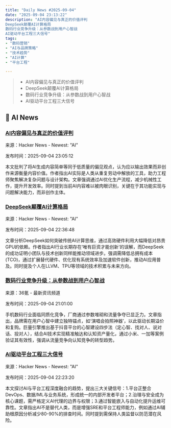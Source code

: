 ```yaml
---
title: "Daily News #2025-09-04"
date: "2025-09-04 23:13:22"
description: "AI内容偏见与真正的价值评判
DeepSeek颠覆AI计算格局
数码行业竞争升级：从参数战到用户心智战
AI驱动平台工程三大信号"
tags: 
- "数码营销"
- "AI与品牌策略"
- "技术趋势"
- "AI计算"
- "平台工程"

---
```


> - AI内容偏见与真正的价值评判
> - DeepSeek颠覆AI计算格局
> - 数码行业竞争升级：从参数战到用户心智战
> - AI驱动平台工程三大信号

## 🤖 AI News

### [AI内容偏见与真正的价值评判](https://oneuptime.com/blog/post/2025-09-05-why-ai-content-bad-is-a-flawed-mindset/view)

来源：Hacker News - Newest: "AI"

发布时间：2025-09-04 23:05:12

本文批判了将AI生成内容简单等同于低质量的偏见观点，认为应以输出效果而非创作来源衡量内容价值。作者指出AI实际是人类从重复劳动中解放的工具，助力工程师聚焦解决复杂问题与设计架构。文章强调通过AI优化生产流程，减少机械性工作，提升开发效率。同时提到当前AI内容难以被肉眼识别，关键在于其功能实现与问题解决能力，而非创作主体。

### [DeepSeek颠覆AI计算格局](https://www.modular.com/blog/democratizing-compute-part-1-deepseeks-impact-on-ai)

来源：Hacker News - Newest: "AI"

发布时间：2025-09-04 22:36:48

文章分析DeepSeek如何突破传统AI计算思维，通过高效硬件利用大幅降低对昂贵GPU的依赖。作者指出AI行业长期存在‘唯有巨资才能创新’的误解，而DeepSeek的成功证明小团队与技术创新同样能推动领域进步。强调需降低总拥有成本(TCO)，通过扩展替代硬件、优化现有系统效率及加速软件创新，推动AI应用普及。同时提及个人在LLVM、TPU等领域的技术积累与未来方向。

### [数码行业竞争升级：从参数战到用户心智战](https://www.36kr.com/p/3452279693383297)

来源：36氪 - 最新资讯频道

发布时间：2025-09-04 21:01:00

手机数码行业面临同质化竞争，厂商通过参数堆砌和流量争夺已显乏力。文章指出，品牌需在用户心智中建立独特锚点，如‘演唱会拍照神器’，以此驱动长期溢价和复购。巨量引擎推出基于抖音平台的心智建设四步法（定心智、找对人、说对话、投对人），结合AI技术实现精准触达和认知资产量化，通过小米、一加等案例验证其有效性，强调从流量竞争向认知竞争的转型趋势。

### [AI驱动平台工程三大信号](https://thenewstack.io/ai-first-platform-engineering-3-signals-from-platformcon/)

来源：Hacker News - Newest: "AI"

发布时间：2025-09-04 22:23:20

本文探讨AI与平台工程深度融合的趋势，提出三大关键信号：1.平台正整合DevOps、数据/ML与业务系统，形成统一的内部开发者平台；2.治理与安全成为核心课题，需严格定义AI代理的边界与权限；3.通过智能嵌入与自动化提升运维可靠性。文章指出AI不是替代人类，而是增强SRE和平台工程师能力，例如通过AI辅助根原因分析减少80-90%的排查时间。同时提到需保持人类监督以防范潜在风险。
